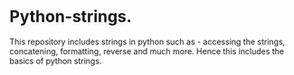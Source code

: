 # Python-strings.
This repository includes strings in python such as - accessing the strings, concatening, formatting, reverse and much more. Hence this includes the basics of python strings.
